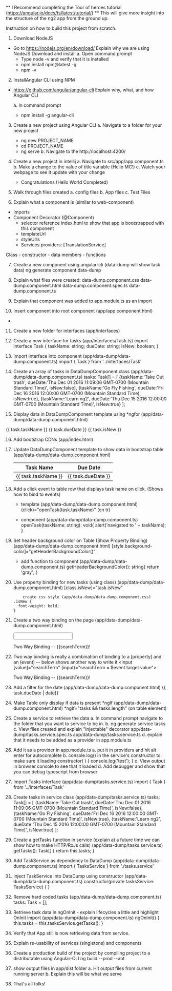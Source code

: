 ** I Recommend completing the Tour of heroes tutorial (https://angular.io/docs/ts/latest/tutorial/)
** This will give more insight into the structure of the ng2 app from the ground up.
 
Instruction on how to build this project from scratch.
 
1. Download NodeJS
 - Go to https://nodejs.org/en/download/
   Explain why we are using NodeJS
   Download and install
   a. Open command prompt
     - Type node -v and verify that it is installed
     - npm install npm@latest -g
     - npm -v

2. InstallAngular CLI using NPM
  - https://github.com/angular/angular-cli
    Explain why, what, and how Angular CLI
    
    a. In command prompt
      - npm install -g angular-cli

3. Create a new project using Angular CLI 
   a. Navigate to a folder for your new project
     - ng new PROJECT_NAME
     - cd PROJECT_NAME
     - ng serve
   b. Navigate to the http://localhost:4200/

4. Create a new project in intellij
   a. Navigate to src/app/app.component.ts
   b. Make a change to the value of title variable (Hello MC!)
   c. Watch your webpage to see it update with your change
     - Congratulations (Hello World Completed)

5. Walk through files created
   a. config files
   b. App files
   c. Test Files

6. Explain what a component is (similar to web-component)
  - Imports 
  - Component Decorator (@Component)
    - selector reference index.html to show that app is bootstrapped with this component
    - templateUrl
    - styleUrls 
    - Services providers: [TranslationService]
  
  Class 
    - constructor
    - data members
    - functions
    
7. Create a new component using angular-cli (data-dump will show task data)
   ng generate component data-dump
   
8. Explain what files were created:
   data-dump.component.css
   data-dump.component.html
   data-dump.component.spec.ts
   data-dump.component.ts
   
9. Explain that component was added to app.module.ts as an import

10. Insert component into root component (app/app.component.html)
 -  <app-data-dump></app-data-dump>
 
11. Create a new folder for interfaces (app/interfaces)
12. Create a new interface for tasks (app/interfaces/Task.ts)
  export interface Task {
    taskName: string;
    dueDate: string;
    isNew: boolean;
  }

13. Import interface into component (app/data-dump/data-dump.component.ts)
 import { Task } from '../interfaces/Task'

14. Create an array of tasks in DataDumpComponent class (app/data-dump/data-dump.component.ts)
 tasks: Task[] = [
    {taskName:'Take Out trash', dueDate:'Thu Dec 01 2016 11:09:06 GMT-0700 (Mountain Standard Time)', isNew:false},
    {taskName:'Go Fly Fishing', dueDate:'Fri Dec 16 2016 12:00:00 GMT-0700 (Mountain Standard Time)', isNew:true},
    {taskName:'Learn ng2', dueDate:'Thu Dec 15 2016 12:00:00 GMT-0700 (Mountain Standard Time)', isNew:true}
  ];
  
15. Display data in DataDumpComponent template using *ngfor (app/data-dump/data-dump.component.html)
<div *ngFor="let task of tasks">
  {{ task.taskName }} {{ task.dueDate }} {{ task.isNew }}
</div>

16. Add bootstrap CDNs (app/index.html)
  <link href="https://maxcdn.bootstrapcdn.com/bootstrap/3.3.7/css/bootstrap.min.css" rel="stylesheet" integrity="sha384-BVYiiSIFeK1dGmJRAkycuHAHRg32OmUcww7on3RYdg4Va+PmSTsz/K68vbdEjh4u" crossorigin="anonymous">
  <script src="https://code.jquery.com/jquery-3.1.1.slim.min.js" integrity="sha256-/SIrNqv8h6QGKDuNoLGA4iret+kyesCkHGzVUUV0shc=" crossorigin="anonymous"></script>
  <script src="https://maxcdn.bootstrapcdn.com/bootstrap/3.3.7/js/bootstrap.min.js" integrity="sha384-Tc5IQib027qvyjSMfHjOMaLkfuWVxZxUPnCJA7l2mCWNIpG9mGCD8wGNIcPD7Txa" crossorigin="anonymous"></script>
  
17. Update DataDumpComponent template to show data in bootstrap table (app/data-dump/data-dump.component.html)
	<table class="table">
	  <thead>
		<tr>
		  <th>Task Name</th>
		  <th>Due Date</th>
		</tr>
		</thead>
		<tbody>
		<tr *ngFor="let task of tasks">
		  <td>{{ task.taskName }}</td>
		  <td>{{ task.dueDate }}</td>
		</tr>
	  </tbody>
	</table>

18. Add a click event to table row that displays task name on click. (Shows how to bind to events)
	- template (app/data-dump/data-dump.component.html)
		(click)="openTask(task.taskName)" (on tr)
		
	- component (app/data-dump/data-dump.component.ts)
		openTask(taskName: string): void{
			alert('navigated to ' + taskName);
		  }


19. Set header background color on Table (Show Property Binding)  
    (app/data-dump/data-dump.component.html)
		  [style.background-color]="getHeaderBackgroundColor()"
		
	- add function to component (app/data-dump/data-dump.component.ts)
		getHeaderBackgroundColor(): string{
			return 'gray';
		}

20. Use property binding for new tasks (using class)
		  (app/data-dump/data-dump.component.html)
			  [class.isNew]="task.isNew"
			
			create css style (app/data-dump/data-dump.component.css)
        .isNew {
          font-weight: bold;
        }
		  
21. Create a two way binding on the page
  (app/data-dump/data-dump.component.html)
    <div class="container">
      <input [(ngModel)]="searchTerm">
      <p>Two Way Binding -- {{searchTerm}}!</p>
    </div>
	
22. Two way binding is really a combination of binding to a [property] and an (event) 
	  -- below shows another way to write it
      <input [value]="searchTerm" (input)="searchTerm = $event.target.value">
      <p>Two Way Binding -- {{searchTerm}}!</p>
	
23. Add a filter for the date
    (app/data-dump/data-dump.component.html)
	    <td>{{ task.dueDate | date}}</td>
	
24. Make Table only display if data is present *ngIf 
	(app/data-dump/data-dump.component.html)
	  *ngIf="tasks && tasks.length" (on table element)
	
25. Create a service to retrieve the data
  a. In command prompt navigate to the folder that you want to service to be in.
	b. ng generate service tasks
	c. View files created and explain "Injectable" decorator 
	  app/data-dump/tasks.service.spec.ts
    app/data-dump/tasks.service.ts
  d. explain that it needs to be added as a provider in app.module.ts
	
26. Add it as a provider in app.module.ts
	a. put it in providers and hit alt enter for autocomplete
	b. console.log() in the service's constructor to make sure it loading
    constructor(  ) {
      console.log('test');
    }
  c. View output in browser console to see that it loaded
  d. Add debugger and show that you can debug typescript from browser
	
27. Import Tasks interface
  (app/data-dump/tasks.service.ts)
	  import { Task } from '../interfaces/Task'
	
28. Create tasks in service class
	(app/data-dump/tasks.service.ts)
	tasks: Task[] = [
    {taskName:'Take Out trash', dueDate:'Thu Dec 01 2016 11:09:06 GMT-0700 (Mountain Standard Time)', isNew:false},
    {taskName:'Go Fly Fishing', dueDate:'Fri Dec 16 2016 12:00:00 GMT-0700 (Mountain Standard Time)', isNew:true},
    {taskName:'Learn ng2', dueDate:'Thu Dec 15 2016 12:00:00 GMT-0700 (Mountain Standard Time)', isNew:true}
  ];

29. Create a getTasks function in service (explain at a future time we can show how to make HTTP/RxJs calls)
	(app/data-dump/tasks.service.ts)
	getTasks(): Task[] {
		return this.tasks;
	}
	
30. Add TaskService as dependency to DataDump
  (app/data-dump/data-dump.component.ts)
	  import { TasksService } from './tasks.service'
	
31. Inject TaskService into DataDump using constructor
	(app/data-dump/data-dump.component.ts)
	  constructor(private tasksService: TasksService) { }

32. Remove hard coded tasks
  (app/data-dump/data-dump.component.ts)
    tasks: Task = [];
  
33. Retrieve task data in ngOnInit - explain lifecycles a little and highlight OnInit import
	(app/data-dump/data-dump.component.ts)
    ngOnInit() {
      this.tasks = this.tasksService.getTasks();
    }

34. Verify that App still is now retrieving data from service.
	
35. Explain re-usability of services (singletons) and components

36. Create a production build of the project by compiling project to a distributable using Angular-CLI
	ng build --prod --aot
	
37. show output files in app/dist folder
  a. Hit output files from current running server 
	b. Explain this will be what we serve

38. That's all folks!
